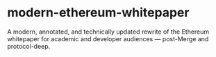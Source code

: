 # modern-ethereum-whitepaper
A modern, annotated, and technically updated rewrite of the Ethereum whitepaper for academic and developer audiences — post-Merge and protocol-deep.
